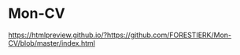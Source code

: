 # Mon-CV
https://htmlpreview.github.io/?https://github.com/FORESTIERK/Mon-CV/blob/master/index.html

